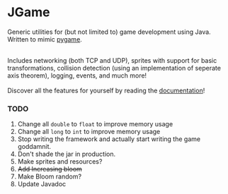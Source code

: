
<h1>JGame</h1>

<p>
Generic utilities for (but not limited to) game development using Java.
Written to mimic <a href="https://pygame.org">pygame</a>.
</p>
<p>
<br/>
Includes networking (both TCP and UDP)<span id="secret">,</span> sprites with support for basic
transformations,
collision detection (using an implementation of seperate axis theorem), logging, events,
and much more!
<br/><br/>
Discover all the features for yourself by reading the <a href="https://rotartsi82.github.io/JGame/apidocs/index.html">documentation</a>!
</p>

### TODO
1. Change all `double` to `float` to improve memory usage
2. Change all `long` to `int` to improve memory usage
3. Stop writing the framework and actually start writing the game goddamnit.
4. Don't shade the jar in production.
5. Make sprites and resources?
6. ~~Add Increasing bloom~~
7. Make Bloom random?
8. Update Javadoc
